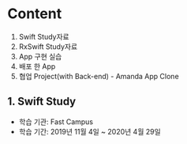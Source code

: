 # Content
1. Swift Study자료
2. RxSwift Study자료
3. App 구현 실습
4. 배포 한 App
5. 협업 Project(with Back-end) - Amanda App Clone


## 1.  Swift Study
 * 학습 기관: Fast Campus
 * 학습 기간: 2019년 11월 4일 ~ 2020년 4월 29일
 
